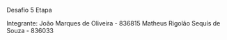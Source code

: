 Desafio 5 Etapa

Integrante:
João Marques de Oliveira - 836815
Matheus Rigolão Sequís de Souza - 836033
